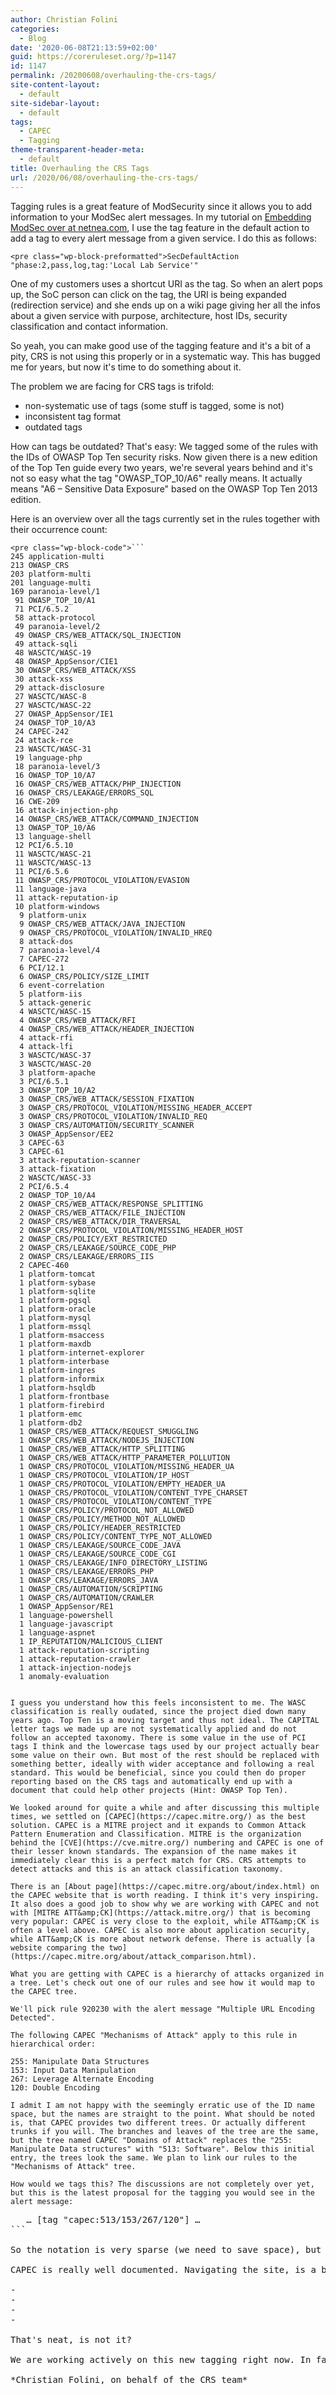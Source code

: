 ```yaml
---
author: Christian Folini
categories:
  - Blog
date: '2020-06-08T21:13:59+02:00'
guid: https://coreruleset.org/?p=1147
id: 1147
permalink: /20200608/overhauling-the-crs-tags/
site-content-layout:
  - default
site-sidebar-layout:
  - default
tags:
  - CAPEC
  - Tagging
theme-transparent-header-meta:
  - default
title: Overhauling the CRS Tags
url: /2020/06/08/overhauling-the-crs-tags/
---
```



Tagging rules is a great feature of ModSecurity since it allows you to add information to your ModSec alert messages. In my tutorial on [Embedding ModSec over at netnea.com](https://www.netnea.com/cms/apache-tutorial-6_embedding-modsecurity/), I use the tag feature in the default action to add a tag to every alert message from a given service. I do this as follows:

```
<pre class="wp-block-preformatted">SecDefaultAction "phase:2,pass,log,tag:'Local Lab Service'"
```

One of my customers uses a shortcut URI as the tag. So when an alert pops up, the SoC person can click on the tag, the URI is being expanded (redirection service) and she ends up on a wiki page giving her all the infos about a given service with purpose, architecture, host IDs, security classification and contact information.

So yeah, you can make good use of the tagging feature and it's a bit of a pity, CRS is not using this properly or in a systematic way. This has bugged me for years, but now it's time to do something about it.

The problem we are facing for CRS tags is trifold:

- non-systematic use of tags (some stuff is tagged, some is not)
- inconsistent tag format
- outdated tags

How can tags be outdated? That's easy: We tagged some of the rules with the IDs of OWASP Top Ten security risks. Now given there is a new edition of the Top Ten guide every two years, we're several years behind and it's not so easy what the tag "OWASP\_TOP\_10/A6" really means. It actually means "A6 – Sensitive Data Exposure" based on the OWASP Top Ten 2013 edition.

Here is an overview over all the tags currently set in the rules together with their occurrence count:

```
<pre class="wp-block-code">```
245 application-multi
213 OWASP_CRS
203 platform-multi
201 language-multi
169 paranoia-level/1
 91 OWASP_TOP_10/A1
 71 PCI/6.5.2
 58 attack-protocol
 49 paranoia-level/2
 49 OWASP_CRS/WEB_ATTACK/SQL_INJECTION
 49 attack-sqli
 48 WASCTC/WASC-19
 48 OWASP_AppSensor/CIE1
 30 OWASP_CRS/WEB_ATTACK/XSS
 30 attack-xss
 29 attack-disclosure
 27 WASCTC/WASC-8
 27 WASCTC/WASC-22
 27 OWASP_AppSensor/IE1
 24 OWASP_TOP_10/A3
 24 CAPEC-242
 24 attack-rce
 23 WASCTC/WASC-31
 19 language-php
 18 paranoia-level/3
 16 OWASP_TOP_10/A7
 16 OWASP_CRS/WEB_ATTACK/PHP_INJECTION
 16 OWASP_CRS/LEAKAGE/ERRORS_SQL
 16 CWE-209
 16 attack-injection-php
 14 OWASP_CRS/WEB_ATTACK/COMMAND_INJECTION
 13 OWASP_TOP_10/A6
 13 language-shell
 12 PCI/6.5.10
 11 WASCTC/WASC-21
 11 WASCTC/WASC-13
 11 PCI/6.5.6
 11 OWASP_CRS/PROTOCOL_VIOLATION/EVASION
 11 language-java
 11 attack-reputation-ip
 10 platform-windows
  9 platform-unix
  9 OWASP_CRS/WEB_ATTACK/JAVA_INJECTION
  9 OWASP_CRS/PROTOCOL_VIOLATION/INVALID_HREQ
  8 attack-dos
  7 paranoia-level/4
  7 CAPEC-272
  6 PCI/12.1
  6 OWASP_CRS/POLICY/SIZE_LIMIT
  6 event-correlation
  5 platform-iis
  5 attack-generic
  4 WASCTC/WASC-15
  4 OWASP_CRS/WEB_ATTACK/RFI
  4 OWASP_CRS/WEB_ATTACK/HEADER_INJECTION
  4 attack-rfi
  4 attack-lfi
  3 WASCTC/WASC-37
  3 WASCTC/WASC-20
  3 platform-apache
  3 PCI/6.5.1
  3 OWASP_TOP_10/A2
  3 OWASP_CRS/WEB_ATTACK/SESSION_FIXATION
  3 OWASP_CRS/PROTOCOL_VIOLATION/MISSING_HEADER_ACCEPT
  3 OWASP_CRS/PROTOCOL_VIOLATION/INVALID_REQ
  3 OWASP_CRS/AUTOMATION/SECURITY_SCANNER
  3 OWASP_AppSensor/EE2
  3 CAPEC-63
  3 CAPEC-61
  3 attack-reputation-scanner
  3 attack-fixation
  2 WASCTC/WASC-33
  2 PCI/6.5.4
  2 OWASP_TOP_10/A4
  2 OWASP_CRS/WEB_ATTACK/RESPONSE_SPLITTING
  2 OWASP_CRS/WEB_ATTACK/FILE_INJECTION
  2 OWASP_CRS/WEB_ATTACK/DIR_TRAVERSAL
  2 OWASP_CRS/PROTOCOL_VIOLATION/MISSING_HEADER_HOST
  2 OWASP_CRS/POLICY/EXT_RESTRICTED
  2 OWASP_CRS/LEAKAGE/SOURCE_CODE_PHP
  2 OWASP_CRS/LEAKAGE/ERRORS_IIS
  2 CAPEC-460
  1 platform-tomcat
  1 platform-sybase
  1 platform-sqlite
  1 platform-pgsql
  1 platform-oracle
  1 platform-mysql
  1 platform-mssql
  1 platform-msaccess
  1 platform-maxdb
  1 platform-internet-explorer
  1 platform-interbase
  1 platform-ingres
  1 platform-informix
  1 platform-hsqldb
  1 platform-frontbase
  1 platform-firebird
  1 platform-emc
  1 platform-db2
  1 OWASP_CRS/WEB_ATTACK/REQUEST_SMUGGLING
  1 OWASP_CRS/WEB_ATTACK/NODEJS_INJECTION
  1 OWASP_CRS/WEB_ATTACK/HTTP_SPLITTING
  1 OWASP_CRS/WEB_ATTACK/HTTP_PARAMETER_POLLUTION
  1 OWASP_CRS/PROTOCOL_VIOLATION/MISSING_HEADER_UA
  1 OWASP_CRS/PROTOCOL_VIOLATION/IP_HOST
  1 OWASP_CRS/PROTOCOL_VIOLATION/EMPTY_HEADER_UA
  1 OWASP_CRS/PROTOCOL_VIOLATION/CONTENT_TYPE_CHARSET
  1 OWASP_CRS/PROTOCOL_VIOLATION/CONTENT_TYPE
  1 OWASP_CRS/POLICY/PROTOCOL_NOT_ALLOWED
  1 OWASP_CRS/POLICY/METHOD_NOT_ALLOWED
  1 OWASP_CRS/POLICY/HEADER_RESTRICTED
  1 OWASP_CRS/POLICY/CONTENT_TYPE_NOT_ALLOWED
  1 OWASP_CRS/LEAKAGE/SOURCE_CODE_JAVA
  1 OWASP_CRS/LEAKAGE/SOURCE_CODE_CGI
  1 OWASP_CRS/LEAKAGE/INFO_DIRECTORY_LISTING
  1 OWASP_CRS/LEAKAGE/ERRORS_PHP
  1 OWASP_CRS/LEAKAGE/ERRORS_JAVA
  1 OWASP_CRS/AUTOMATION/SCRIPTING
  1 OWASP_CRS/AUTOMATION/CRAWLER
  1 OWASP_AppSensor/RE1
  1 language-powershell
  1 language-javascript
  1 language-aspnet
  1 IP_REPUTATION/MALICIOUS_CLIENT
  1 attack-reputation-scripting
  1 attack-reputation-crawler
  1 attack-injection-nodejs
  1 anomaly-evaluation
```
```

I guess you understand how this feels inconsistent to me. The WASC classification is really oudated, since the project died down many years ago. Top Ten is a moving target and thus not ideal. The CAPITAL letter tags we made up are not systematically applied and do not follow an accepted taxonomy. There is some value in the use of PCI tags I think and the lowercase tags used by our project actually bear some value on their own. But most of the rest should be replaced with something better, ideally with wider acceptance and following a real standard. This would be beneficial, since you could then do proper reporting based on the CRS tags and automatically end up with a document that could help other projects (Hint: OWASP Top Ten).

We looked around for quite a while and after discussing this multiple times, we settled on [CAPEC](https://capec.mitre.org/) as the best solution. CAPEC is a MITRE project and it expands to Common Attack Pattern Enumeration and Classification. MITRE is the organization behind the [CVE](https://cve.mitre.org/) numbering and CAPEC is one of their lesser known standards. The expansion of the name makes it immediately clear this is a perfect match for CRS. CRS attempts to detect attacks and this is an attack classification taxonomy.  
  
There is an [About page](https://capec.mitre.org/about/index.html) on the CAPEC website that is worth reading. I think it's very inspiring. It also does a good job to show why we are working with CAPEC and not with [MITRE ATT&amp;CK](https://attack.mitre.org/) that is becoming very popular: CAPEC is very close to the exploit, while ATT&amp;CK is often a level above. CAPEC is also more about application security, while ATT&amp;CK is more about network defense. There is actually [a website comparing the two](https://capec.mitre.org/about/attack_comparison.html).

What you are getting with CAPEC is a hierarchy of attacks organized in a tree. Let's check out one of our rules and see how it would map to the CAPEC tree.

We'll pick rule 920230 with the alert message "Multiple URL Encoding Detected".

The following CAPEC "Mechanisms of Attack" apply to this rule in hierarchical order:

255: Manipulate Data Structures  
153: Input Data Manipulation  
267: Leverage Alternate Encoding  
120: Double Encoding

I admit I am not happy with the seemingly erratic use of the ID name space, but the names are straight to the point. What should be noted is, that CAPEC provides two different trees. Or actually different trunks if you will. The branches and leaves of the tree are the same, but the tree named CAPEC "Domains of Attack" replaces the "255: Manipulate Data structures" with "513: Software". Below this initial entry, the trees look the same. We plan to link our rules to the "Mechanisms of Attack" tree.

How would we tags this? The discussions are not completely over yet, but this is the latest proposal for the tagging you would see in the alert message:

```
<pre class="wp-block-preformatted">   … [tag "capec:513/153/267/120"] …
```

So the notation is very sparse (we need to save space), but it identifies as CAPEC and the hierarchy is described in the same way that URIs use slashes to lead you down a path (just do not think of the slash as an OR here).  
  
CAPEC is really well documented. Navigating the site, is a bit cumbersome, but the URIs all have the ID in the path. So we can get more information about these attack patterns at:

- <https://capec.mitre.org/data/definitions/513.html>
- <https://capec.mitre.org/data/definitions/153.html>
- <https://capec.mitre.org/data/definitions/267.html>
- <https://capec.mitre.org/data/definitions/120.html>

That's neat, is not it?  
  
We are working actively on this new tagging right now. In fact Fernando Outeda is doing the heavy lifting here with mapping all the rules to CAPEC. We hope to finish this in the next few days to be able to fit it into the 3.3 release, which is coming at the end of the month (we shifted our release schedule from Mid-June to the end of the month lately).

*Christian Folini, on behalf of the CRS team*